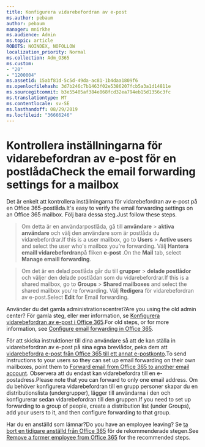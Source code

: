 ```yaml
---
title: Konfigurera vidarebefordran av e-post
ms.author: pebaum
author: pebaum
manager: mnirkhe
ms.audience: Admin
ms.topic: article
ROBOTS: NOINDEX, NOFOLLOW
localization_priority: Normal
ms.collection: Adm_O365
ms.custom:
- "20"
- "1200004"
ms.assetid: 15abf81d-5c5d-49da-ac81-1b4daa1809f6
ms.openlocfilehash: 3d7b246c7b1463f02e5386207fcb5a3a1d14811e
ms.sourcegitcommit: b3e55405af384e868fcd32ea794eb15d1356c3fc
ms.translationtype: MT
ms.contentlocale: sv-SE
ms.lasthandoff: 08/29/2019
ms.locfileid: "36666246"
---
```

# <a name="check-the-email-forwarding-settings-for-a-mailbox"></a><span data-ttu-id="bdcaf-102">Kontrollera inställningarna för vidarebefordran av e-post för en postlåda</span><span class="sxs-lookup"><span data-stu-id="bdcaf-102">Check the email forwarding settings for a mailbox</span></span>

<span data-ttu-id="bdcaf-103">Det är enkelt att kontrollera inställningarna för vidarebefordran av e-post på en Office 365-postlåda.</span><span class="sxs-lookup"><span data-stu-id="bdcaf-103">It's easy to verify the email forwarding settings on an Office 365 mailbox.</span></span> <span data-ttu-id="bdcaf-104">Följ bara dessa steg.</span><span class="sxs-lookup"><span data-stu-id="bdcaf-104">Just follow these steps.</span></span>
  
> <span data-ttu-id="bdcaf-105">Om detta är en användarpostlåda, gå till **användare** \> **aktiva användare** och välj den användare som är postlåda du vidarebefordrar.</span><span class="sxs-lookup"><span data-stu-id="bdcaf-105">If this is a user mailbox, go to **Users** \> **Active users** and select the user who's mailbox you're forwarding.</span></span> <span data-ttu-id="bdcaf-106">Välj **Hantera emaill vidarebefordran**på fliken **e-post** .</span><span class="sxs-lookup"><span data-stu-id="bdcaf-106">On the **Mail** tab, select **Manage emaill forwarding**.</span></span>
    
> <span data-ttu-id="bdcaf-107">Om det är en delad postlåda går du till **grupper** \> **delade postlådor** och väljer den delade postlådan som du vidarebefordrar.</span><span class="sxs-lookup"><span data-stu-id="bdcaf-107">If this is a shared mailbox, go to **Groups** \> **Shared mailboxes** and select the shared mailbox you're forwarding.</span></span> <span data-ttu-id="bdcaf-108">Välj **Redigera** för vidarebefordran av e-post.</span><span class="sxs-lookup"><span data-stu-id="bdcaf-108">Select **Edit** for Email forwarding.</span></span>

<span data-ttu-id="bdcaf-109">Använder du det gamla administrationscentret?</span><span class="sxs-lookup"><span data-stu-id="bdcaf-109">Are you using the old admin center?</span></span> <span data-ttu-id="bdcaf-110">För gamla steg, eller mer information, se [Konfigurera vidarebefordran av e-post i Office 365](https://support.office.com/article/Configure-email-forwarding-in-Office-365-ab5eb117-0f22-4fa7-a662-3a6bdb0add74).</span><span class="sxs-lookup"><span data-stu-id="bdcaf-110">For old steps, or for more information, see [Configure email forwarding in Office 365](https://support.office.com/article/Configure-email-forwarding-in-Office-365-ab5eb117-0f22-4fa7-a662-3a6bdb0add74).</span></span>
  
<span data-ttu-id="bdcaf-111">För att skicka instruktioner till dina användare så att de kan ställa in vidarebefordran av e-post på sina egna brevlådor, peka dem att [vidarebefordra e-post från Office 365 till ett annat e-postkonto](https://support.office.com/article/Forward-email-from-Office-365-to-another-email-account-1ed4ee1e-74f8-4f53-a174-86b748ff6a0e).</span><span class="sxs-lookup"><span data-stu-id="bdcaf-111">To send instructions to your users so they can set up email forwarding on their own mailboxes, point them to [Forward email from Office 365 to another email account](https://support.office.com/article/Forward-email-from-Office-365-to-another-email-account-1ed4ee1e-74f8-4f53-a174-86b748ff6a0e).</span></span> <span data-ttu-id="bdcaf-112">Observera att du endast kan vidarebefordra till en e-postadress.</span><span class="sxs-lookup"><span data-stu-id="bdcaf-112">Please note that you can forward to only one email address.</span></span> <span data-ttu-id="bdcaf-113">Om du behöver konfigurera vidarebefordran till en grupp personer skapar du en distributionslista (undergrupper), lägger till användarna i den och konfigurerar sedan vidarebefordran till den gruppen.</span><span class="sxs-lookup"><span data-stu-id="bdcaf-113">If you need to set up forwarding to a group of people, create a distribution list (under Groups), add your users to it, and then configure forwarding to that group.</span></span>
  
<span data-ttu-id="bdcaf-114">Har du en anställd som lämnar?</span><span class="sxs-lookup"><span data-stu-id="bdcaf-114">Do you have an employee leaving?</span></span> <span data-ttu-id="bdcaf-115">Se [ta bort en tidigare anställd från Office 365](https://support.office.com/article/Remove-a-former-employee-from-Office-365-44d96212-4d90-4027-9aa9-a95eddb367d1.aspx) för de rekommenderade stegen.</span><span class="sxs-lookup"><span data-stu-id="bdcaf-115">See [Remove a former employee from Office 365](https://support.office.com/article/Remove-a-former-employee-from-Office-365-44d96212-4d90-4027-9aa9-a95eddb367d1.aspx) for the recommended steps.</span></span>
  